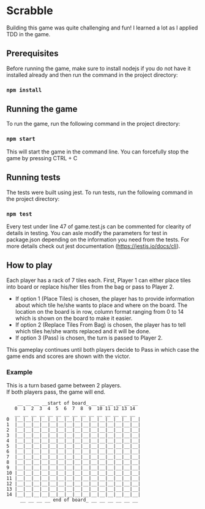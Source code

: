 # Scrabble 

Building this game was quite challenging and fun! I learned a lot as I applied TDD in the game.

## Prerequisites

Before running the game, make sure to install nodejs if you do not have it installed already and then run the command in the project directory:

### `npm install`

## Running the game

To run the game, run the following command in the project directory:

### `npm start`

This will start the game in the command line. You can forcefully stop the game by pressing CTRL + C

## Running tests

The tests were built using jest. To run tests, run the following command in the project directory:

### `npm test`

Every test under line 47 of game.test.js can be commented for clearity of details in testing. You can asle modify the parameters for test in package.json depending on the information you need from the tests. For more details check out jest documentation (https://jestjs.io/docs/cli).

## How to play

Each player has a rack of 7 tiles each. First, Player 1 can either place tiles into board or replace his/her tiles from the bag or pass to Player 2.  
<ul>
    <li>If option 1 (Place Tiles) is chosen, the player has to provide information about which tile he/she wants to place and where on the board. The location on the board is in row, column format ranging from 0 to 14 which is shown on the board to make it easier.</li>  
    <li>If option 2 (Replace Tiles From Bag) is chosen, the player has to tell which tiles he/she wants replaced and it will be done.</li>  
    <li>If option 3 (Pass) is chosen, the turn is passed to Player 2.  </li>
</ul>  
This gameplay continues until both players decide to Pass in which case the game ends and scores are shown with the victor.

### Example

This is a turn based game between 2 players. <br/>
If both players pass, the game will end. <br/>

`    __ __ __ __start of board_ __ __ __ __ __ __` <br/>
`    0  1  2  3  4  5  6  7  8  9  10 11 12 13 14 `<br/>
`    __ __ __ __ __ __ __ __ __ __ __ __ __ __ __ `<br/>
`0  |__|__|__|__|__|__|__|__|__|__|__|__|__|__|__|`<br/>
`1  |__|__|__|__|__|__|__|__|__|__|__|__|__|__|__|`<br/>
`2  |__|__|__|__|__|__|__|__|__|__|__|__|__|__|__|`<br/>
`3  |__|__|__|__|__|__|__|__|__|__|__|__|__|__|__|`<br/>
`4  |__|__|__|__|__|__|__|__|__|__|__|__|__|__|__|`<br/>
`5  |__|__|__|__|__|__|__|__|__|__|__|__|__|__|__|`<br/>
`6  |__|__|__|__|__|__|__|__|__|__|__|__|__|__|__|`<br/>
`7  |__|__|__|__|__|__|__|__|__|__|__|__|__|__|__|`<br/>
`8  |__|__|__|__|__|__|__|__|__|__|__|__|__|__|__|`<br/>
`9  |__|__|__|__|__|__|__|__|__|__|__|__|__|__|__|`<br/>
`10 |__|__|__|__|__|__|__|__|__|__|__|__|__|__|__|`<br/>
`11 |__|__|__|__|__|__|__|__|__|__|__|__|__|__|__|`<br/>
`12 |__|__|__|__|__|__|__|__|__|__|__|__|__|__|__|`<br/>
`13 |__|__|__|__|__|__|__|__|__|__|__|__|__|__|__|`<br/>
`14 |__|__|__|__|__|__|__|__|__|__|__|__|__|__|__|`<br/>
`     __ __ __ __ end of board_ __ __ __ __ __ __`<br/>
